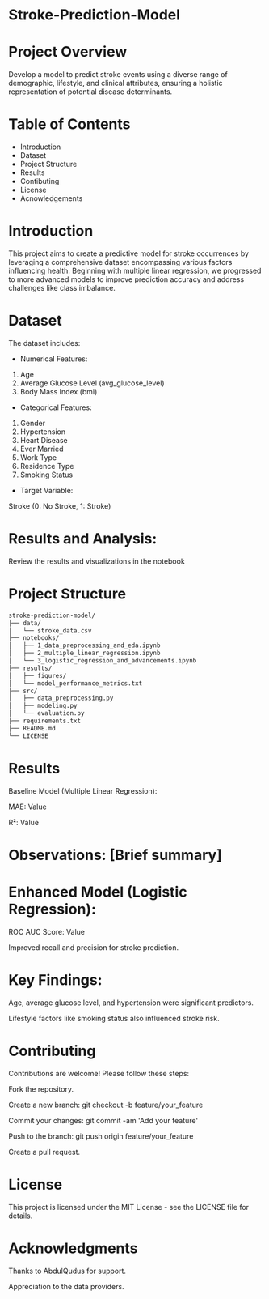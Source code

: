 # Stroke-Prediction-Model

# Project Overview
Develop a model to predict stroke events using a diverse range of demographic, lifestyle, and clinical attributes, ensuring a holistic representation of potential disease determinants.

# Table of Contents
- Introduction
- Dataset
- Project Structure
- Results
- Contibuting
- License
- Acnowledgements

# Introduction
This project aims to create a predictive model for stroke occurrences by leveraging a comprehensive dataset encompassing various factors influencing health. Beginning with multiple linear regression, we progressed to more advanced models to improve prediction accuracy and address challenges like class imbalance.

# Dataset
The dataset includes:

- Numerical Features:

1. Age
2. Average Glucose Level (avg_glucose_level)
3. Body Mass Index (bmi)

- Categorical Features:

1. Gender
2. Hypertension
3. Heart Disease
4. Ever Married
5. Work Type
6. Residence Type
7. Smoking Status

- Target Variable:

Stroke (0: No Stroke, 1: Stroke)

# Results and Analysis:

Review the results and visualizations in the notebook

# Project Structure
```markdown
stroke-prediction-model/
├── data/
│   └── stroke_data.csv
├── notebooks/
│   ├── 1_data_preprocessing_and_eda.ipynb
│   ├── 2_multiple_linear_regression.ipynb
│   └── 3_logistic_regression_and_advancements.ipynb
├── results/
│   ├── figures/
│   └── model_performance_metrics.txt
├── src/
│   ├── data_preprocessing.py
│   ├── modeling.py
│   └── evaluation.py
├── requirements.txt
├── README.md
└── LICENSE
```

# Results

Baseline Model (Multiple Linear Regression):

MAE: Value

R²: Value

# Observations: [Brief summary]

# Enhanced Model (Logistic Regression):

ROC AUC Score: Value

Improved recall and precision for stroke prediction.

# Key Findings:

Age, average glucose level, and hypertension were significant predictors.

Lifestyle factors like smoking status also influenced stroke risk.

# Contributing

Contributions are welcome! Please follow these steps:

Fork the repository.

Create a new branch: git checkout -b feature/your_feature

Commit your changes: git commit -am 'Add your feature'

Push to the branch: git push origin feature/your_feature

Create a pull request.

# License

This project is licensed under the MIT License - see the LICENSE file for details.

# Acknowledgments

Thanks to AbdulQudus for support.

Appreciation to the data providers.
